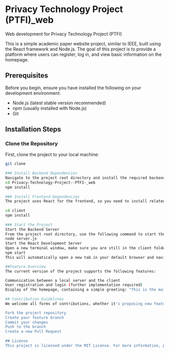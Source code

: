 # Privacy Technology Project (PTFI)_web  
 Web development for Privacy Technology Project (PTFI)  

This is a simple academic paper website project, similar to IEEE, built using the React framework and Node.js. The goal of this project is to provide a platform where users can register, log in, and view basic information on the homepage.  

## Prerequisites  

Before you begin, ensure you have installed the following on your development environment:  

- Node.js (latest stable version recommended)  
- npm (usually installed with Node.js)  
- Git  

## Installation Steps  

### Clone the Repository  

First, clone the project to your local machine:  

```bash  
git clone  
  
### Install Backend Dependencies  
Navigate to the project root directory and install the required backend dependencies:  
cd Privacy-Technology-Project--PTFI-_web  
npm install
  
### Install Frontend Dependencies  
The project uses React for the frontend, so you need to install related dependencies. Navigate to the client folder and run the npm install command:
  
cd client  
npm install
  
### Start the Project  
Start the Backend Server  
From the project root directory, use the following command to start the backend server:  
node server.js  
Start the React Development Server  
Open a new terminal window, make sure you are still in the client folder, then use the following command to start the frontend development server:
npm start
This will automatically open a new tab in your default browser and navigate to http://localhost:3000 to display the frontend interface of the project.

##Feature Overview  
The current version of the project supports the following features:  

Communication between a local server and the client  
User registration and login (further implementation required)  
Display of the homepage, containing a simple greeting: "This is the main page"
  
## Contribution Guidelines  
We welcome all forms of contributions, whether it's proposing new features, bug fixes, or documentation improvements. If you would like to contribute code, please follow these steps:  

Fork the project repository  
Create your feature branch 
Commit your changes 
Push to the branch 
Create a new Pull Request
  
## License  
This project is licensed under the MIT License. For more information, please see the LICENSE file.  


  


